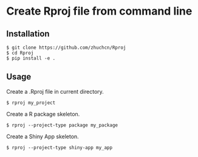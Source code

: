 # Create Rproj file from command line

## Installation

```
$ git clone https://github.com/zhuchcn/Rproj
$ cd Rproj
$ pip install -e .
```

## Usage

Create a .Rproj file in current directory.

```
$ rproj my_project
```

Create a R package skeleton.

```
$ rproj --project-type package my_package
```

Create a Shiny App skeleton.

```
$ rproj --project-type shiny-app my_app
```